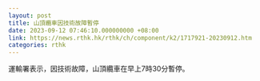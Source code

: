 ```yaml
---
layout: post
title: 山頂纜車因技術故障暫停
date: 2023-09-12 07:46:10.000000000 +08:00
link: https://news.rthk.hk/rthk/ch/component/k2/1717921-20230912.htm
categories: rthk
---
```


運輸署表示，因技術故障，山頂纜車在早上7時30分暫停。
